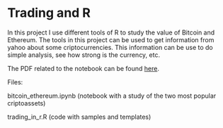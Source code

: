 # Trading and R

In this project I use different tools of R to study the value of Bitcoin and Ethereum.
The tools in this project can be used to get information from yahoo about 
some criptocurrencies. This information can be use to do simple analysis, see how 
strong is the currency, etc.

The PDF related to the notebook can be found <a href="https://www.miguelmath.com/pdfs/BTC-ETH-BAT.pdf">here</a>.

Files:

bitcoin_ethereum.ipynb (notebook with a study of the two most popular criptoassets)


trading_in_r.R (code with samples and templates)




